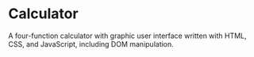 # Calculator

A four-function calculator with graphic user interface written with HTML, CSS, and JavaScript, including DOM manipulation. 
